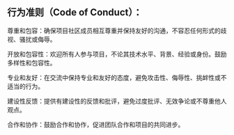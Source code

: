 ## 行为准则（Code of Conduct）：

尊重和包容：确保项目社区成员相互尊重并保持友好的沟通，不容忍任何形式的歧视、骚扰或侮辱。

开放和包容性：欢迎所有人参与项目，不论其技术水平、背景、经验或身份。鼓励多样性和包容性。

专业和友好：在交流中保持专业和友好的态度，避免攻击性、侮辱性、挑衅性或不适当的行为。

建设性反馈：提供有建设性的反馈和批评，避免过度批评、无效争论或不尊重他人观点。

合作和协作：鼓励合作和协作，促进团队合作和项目的共同进步。